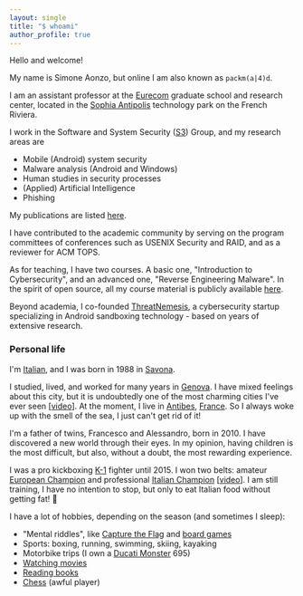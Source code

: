 ```yaml
---
layout: single
title: "$ whoami"
author_profile: true
---
```


Hello and welcome!

My name is Simone Aonzo, but online I am also known as `packm(a|4)d`.

I am an assistant professor at the [Eurecom](https://www.eurecom.fr/) graduate school and research center, located in the [Sophia Antipolis](https://en.wikipedia.org/wiki/Sophia_Antipolis) technology park on the French Riviera.

I work in the Software and System Security ([S3](https://www.s3.eurecom.fr/)) Group, and my research areas are 
+ Mobile (Android) system security
+ Malware analysis (Android and Windows)
+ Human studies in security processes
+ (Applied) Artificial Intelligence
+ Phishing

My publications are listed [here](/publications/).

I have contributed to the academic community by serving on the program committees of conferences such as USENIX Security and RAID, and as a reviewer for ACM TOPS. 

As for teaching, I have two courses. A basic one, "Introduction to Cybersecurity", and an advanced one, "Reverse Engineering Malware". 
In the spirit of open source, all my course material is publicly available [here](/courses/).

Beyond academia, I co-founded [ThreatNemesis](https://tnemesis.com/), a cybersecurity startup specializing in Android sandboxing technology - based on years of extensive research.


### Personal life

I'm [Italian](https://en.wikipedia.org/wiki/Italy), and I was born in 1988 in [Savona](https://en.wikipedia.org/wiki/Savona).

I studied, lived, and worked for many years in [Genova](https://en.wikipedia.org/wiki/Genoa). 
I have mixed feelings about this city, but it is undoubtedly one of the most charming cities I've ever seen [[video](https://www.youtube.com/watch?v=ntJI7-nO98c)]. At the moment, I live in [Antibes](https://en.wikipedia.org/wiki/Antibes), [France](https://en.wikipedia.org/wiki/France). So I always woke up with the smell of the sea, I just can't get rid of it!

I'm a father of twins, Francesco and Alessandro, born in 2010. I have discovered a new world through their eyes. In my opinion, having children is the most difficult, but also, without a doubt, the most rewarding experience.

I was a pro kickboxing [K-1](https://en.wikipedia.org/wiki/Kickboxing#Oriental_rules) fighter until 2015. I won two belts: amateur [European Champion](http://www.ivg.it/2015/06/loanesi-alle-stelle-weekend-di-successi-per-il-polizzano-perlungher/) and professional [Italian Champion](http://www.ivg.it/2015/12/loano-ospita-linternational-fight-show/) [[video](https://youtu.be/9Yob7mGum9g)]. 
I am still training, I have no intention to stop, but only to eat Italian food without getting fat! 🙂

I have a lot of hobbies, depending on the season (and sometimes I sleep):

* "Mental riddles", like [Capture the Flag](https://ctftime.org/ctf-wtf/) and [board games](https://boardgamegeek.com/)
* Sports: boxing, running, swimming, skiing, kayaking
* Motorbike trips (I own a [Ducati Monster](https://en.wikipedia.org/wiki/Ducati_Monster) 695)
* [Watching movies](https://www.imdb.com/user/ur39105709/ratings?sort=your_rating,desc&ratingFilter=0&mode=detail)
* [Reading books](https://www.goodreads.com/review/list/81659096?shelf=read)
* [Chess](https://www.chess.com/member/simone4onzo) (awful player)
